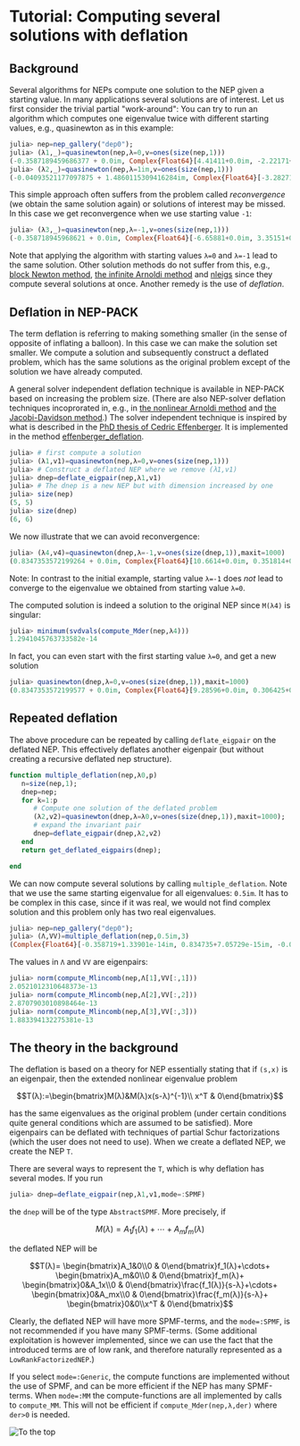 # Tutorial: Computing several solutions with deflation

## Background
Several algorithms for NEPs compute one solution to the NEP
given a starting value. In many applications several
solutions are of interest. Let us first consider the trivial partial
"work-around": You can try to
run an algorithm which computes one eigenvalue twice with
different starting values, e.g., quasinewton as in this
example:
```julia
julia> nep=nep_gallery("dep0");
julia> (λ1,_)=quasinewton(nep,λ=0,v=ones(size(nep,1)))
(-0.3587189459686377 + 0.0im, Complex{Float64}[4.41411+0.0im, -2.22171+0.0im, 4.31544+0.0im, -7.76501+0.0im, -9.51261+0.0im])
julia> (λ2,_)=quasinewton(nep,λ=1im,v=ones(size(nep,1)))
(-0.04093521177097875 + 1.4860115309416284im, Complex{Float64}[-3.28271+11.7399im, 5.08623-8.05479im, 7.16697-6.25547im, -2.69349+4.63954im, -9.91065+14.4678im])
```
This simple approach often suffers from the problem called *reconvergence* (we obtain the
same solution again) or solutions of interest may be missed. In this case we get
reconvergence when we use starting value `-1`:
```julia
julia> (λ3,_)=quasinewton(nep,λ=-1,v=ones(size(nep,1)))
(-0.358718945968621 + 0.0im, Complex{Float64}[-6.65881+0.0im, 3.35151+0.0im, -6.50997+0.0im, 11.7137+0.0im, 14.3501+0.0im])
```
Note that applying the algorithm with starting values `λ=0` and `λ=-1` lead to the same solution.
Other solution methods do not suffer from this, e.g.,
[block Newton method](methods.md#NonlinearEigenproblems.NEPSolver.blocknewton),
[the infinite Arnoldi method](methods.md#NonlinearEigenproblems.NEPSolver.iar)
and
[nleigs](methods.md#NonlinearEigenproblems.NEPSolver.nleigs)
since they compute several solutions at once.
Another remedy is the use of *deflation*.

## Deflation in NEP-PACK

The term deflation is referring to making
something smaller (in the sense of opposite of inflating a balloon). In this case we can make the solution set smaller. We compute a solution and subsequently
construct a deflated problem, which has the same solutions as the original
problem except of the solution we have already computed.

A general solver independent deflation technique is available in NEP-PACK based on increasing
the problem size.
(There are also NEP-solver deflation techniques incoprorated in, e.g., in [the nonlinear Arnoldi method](methods.md#NonlinearEigenproblems.NEPSolver.nlar) and [the Jacobi-Davidson method](methods.md#NonlinearEigenproblems.NEPSolver.jd_betcke).)
The solver independent technique is inspired by what is described in the [PhD thesis
of Cedric Effenberger](http://sma.epfl.ch/~anchpcommon/students/effenberger.pdf).
It is implemented in the method [effenberger_deflation](transformations.md#NonlinearEigenproblems.NEPTypes.effenberger_deflation).

```julia
julia> # first compute a solution
julia> (λ1,v1)=quasinewton(nep,λ=0,v=ones(size(nep,1)))
julia> # Construct a deflated NEP where we remove (λ1,v1)
julia> dnep=deflate_eigpair(nep,λ1,v1)
julia> # The dnep is a new NEP but with dimension increased by one
julia> size(nep)
(5, 5)
julia> size(dnep)
(6, 6)
```
We now illustrate that we can avoid reconvergence:
```julia
julia> (λ4,v4)=quasinewton(dnep,λ=-1,v=ones(size(dnep,1)),maxit=1000)
(0.8347353572199264 + 0.0im, Complex{Float64}[10.6614+0.0im, 0.351814+0.0im, -0.940539+0.0im, 1.10798+0.0im, 3.53392+0.0im, -0.447213+0.0im])
```
Note: In contrast to the initial example, starting value `λ=-1` does *not* lead to converge to the eigenvalue we obtained from starting value `λ=0`.

The computed solution is indeed a solution to the original NEP since `M(λ4)` is singular:
```julia
julia> minimum(svdvals(compute_Mder(nep,λ4)))
1.2941045763733582e-14
```
In fact, you can even start with the first starting value `λ=0`, and get a new solution
```julia
julia> quasinewton(dnep,λ=0,v=ones(size(dnep,1)),maxit=1000)
(0.8347353572199577 + 0.0im, Complex{Float64}[9.28596+0.0im, 0.306425+0.0im, -0.819196+0.0im, 0.965031+0.0im, 3.07799+0.0im, -0.389516+0.0im])
```

## Repeated deflation

The above procedure can be repeated by calling `deflate_eigpair` on
the deflated NEP. This effectively deflates another eigenpair
(but without creating a recursive deflated nep structure).


```julia
function multiple_deflation(nep,λ0,p)
   n=size(nep,1);
   dnep=nep;
   for k=1:p
      # Compute one solution of the deflated problem
      (λ2,v2)=quasinewton(dnep,λ=λ0,v=ones(size(dnep,1)),maxit=1000);
      # expand the invariant pair
      dnep=deflate_eigpair(dnep,λ2,v2)
   end
   return get_deflated_eigpairs(dnep);

end
```

We can now compute several solutions by calling `multiple_deflation`.
Note that we use the same starting eigenvalue for all eigenvalues: `0.5im`. It has
to be complex in this case, since if it was real, we would not find complex solution and this problem only has two real eigenvalues.
```julia
julia> nep=nep_gallery("dep0");
julia> (Λ,VV)=multiple_deflation(nep,0.5im,3)
(Complex{Float64}[-0.358719+1.33901e-14im, 0.834735+7.05729e-15im, -0.0409352+1.48601im], Complex{Float64}[-0.0148325-0.316707im -0.670282+0.268543im -0.41261+0.229832im; 0.00746549+0.159405im -0.0881321+0.0353094im 0.360381-0.0796982im; … ; 0.0260924+0.557131im -0.298976+0.119782im -0.201138+0.0524051im; 0.0319648+0.68252im -0.528234+0.211633im -0.668441+0.121828im])
```
The values in `Λ` and `VV` are eigenpairs:
```julia
julia> norm(compute_Mlincomb(nep,Λ[1],VV[:,1]))
2.0521012310648373e-13
julia> norm(compute_Mlincomb(nep,Λ[2],VV[:,2]))
2.8707903010898464e-13
julia> norm(compute_Mlincomb(nep,Λ[3],VV[:,3]))
1.883394132275381e-13
```

## The theory in the background

The deflation is based on a theory for NEP essentially stating that
if ``(s,x)`` is an eigenpair, then the extended nonlinear eigenvalue problem
```math
T(λ):=\begin{bmatrix}M(λ)&M(λ)x(s-λ)^{-1}\\ x^T & 0\end{bmatrix}
```
has the same eigenvalues as the original problem (under certain conditions
quite general conditions which are assumed to be satisfied). More
eigenpairs can be deflated with techniques of partial Schur
factorizations (which the user does not need to use). When we create
a deflated NEP, we create the NEP `T`.

There are several ways to represent the ``T``, which is why deflation has several
modes. If you run
```julia
julia> dnep=deflate_eigpair(nep,λ1,v1,mode=:SPMF)
```
the `dnep` will be of the type `AbstractSPMF`. More precisely, if
```math
M(λ)=A_1f_1(λ)+\cdots+A_mf_m(λ)
```
the deflated NEP will be
```math
T(λ)=
\begin{bmatrix}A_1&0\\0 & 0\end{bmatrix}f_1(λ)+\cdots+
\begin{bmatrix}A_m&0\\0 & 0\end{bmatrix}f_m(λ)+
\begin{bmatrix}0&A_1x\\0 & 0\end{bmatrix}\frac{f_1(λ)}{s-λ}+\cdots+
\begin{bmatrix}0&A_mx\\0 & 0\end{bmatrix}\frac{f_m(λ)}{s-λ}+
\begin{bmatrix}0&0\\x^T & 0\end{bmatrix}
```
Clearly, the deflated NEP will have more SPMF-terms, and
the `mode=:SPMF`, is not recommended if you have many SPMF-terms.
(Some additional exploitation is however implemented, since we can use
the fact that the introduced terms are of low rank, and
therefore naturally represented as a `LowRankFactorizedNEP`.)

If you select `mode=:Generic`, the compute functions are implemented
without the use of SPMF, and can be more efficient
if the NEP has many SPMF-terms.
When `mode=:MM` the compute-functions are all implemented
by calls to `compute_MM`. This will not be efficient if
`compute_Mder(nep,λ,der)` where  `der>0` is needed.

![To the top](http://jarlebring.se/onepixel.png?NEPPACKDOC_DEFLATION)
